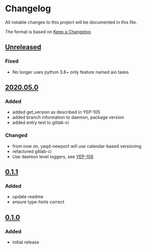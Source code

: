 # Changelog
All notable changes to this project will be documented in this file.

The format is based on [Keep a Changelog](https://keepachangelog.com/).

## [Unreleased]

### Fixed
- No longer uses python 3.8+ only feature named aio tasks

## [2020.05.0]

### Added
- added get_version as described in YEP-105
- added branch information to daemon, package version
- added entry test to gitlab-ci

### Changed
- from now on, yaqd-newport will use calendar-based versioning
- refactored gitlab-ci
- Use daemon level loggers, see [YEP-106](https://yeps.yaq.fyi/106)

## [0.1.1]

### Added
- update readme
- ensure type-hints correct

## [0.1.0]

### Added
- initial release

[Unreleased]: https://gitlab.com/yaq/yaqd-newport/-/compare/master...v2020.05.0
[2020.05.0]: https://gitlab.com/yaq/yaqd-newport/-/compare/v2020.05.0...v0.1.1
[0.1.1]: https://gitlab.com/yaq/yaqd-newport/-/compare/v0.1.1...v0.1.0
[0.1.0]: https://gitlab.com/yaq/yaqd-newport/-/tags/v0.1.0
